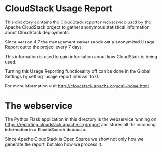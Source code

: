 # CloudStack Usage Report

This directory contains the CloudStack reporter webservice used by the Apache CloudStack project
to gather anonymous statistical information about CloudStack deployments.

Since version 4.7 the management server sends out a anonymized Usage Report out to the
project every 7 days.

This information is used to gain information about how CloudStack is being used.

Turning this Usage Reporting functionality off can be done in the Global Settings by setting
'usage.report.interval' to 0.

For more information visit http://cloudstack.apache.org/call-home.html

# The webservice
The Python Flask application in this directory is the webservice running on https://reporting.cloudstack.apache.org/report
and stores all the incoming information in a ElasticSearch database.

Since Apache CloudStack is Open Source we show not only how we generate the report, but also how we process it.
